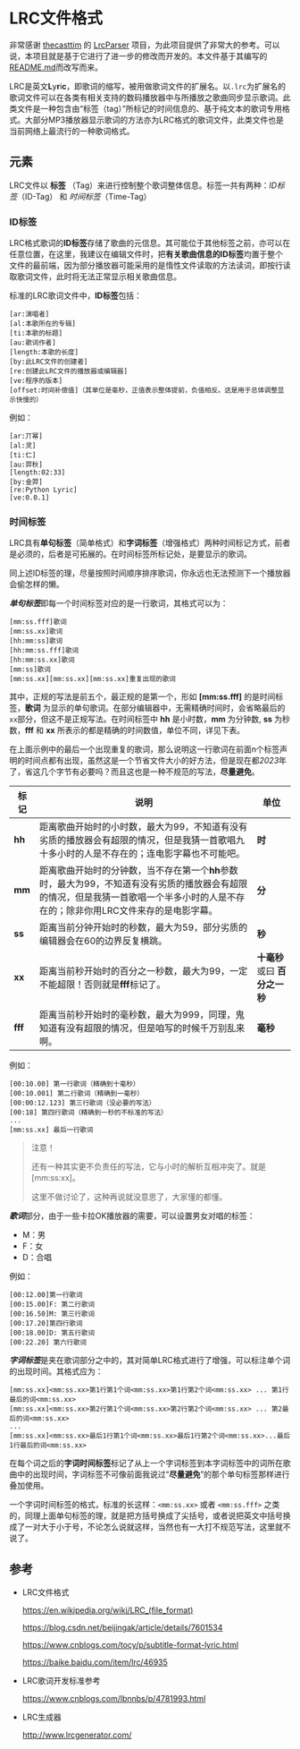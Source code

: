 # LRC文件格式

非常感谢 [thecasttim](https://gitee.com/thecasttim) 的 [LrcParser](https://gitee.com/thecasttim/lrc-parser) 项目，为此项目提供了非常大的参考。可以说，本项目就是基于它进行了进一步的修改而开发的。本文件基于其编写的[README.md](https://gitee.com/thecasttim/lrc-parser/blob/master/README.md)而改写而来。

LRC是英文**L**y**r**i**c**，即歌词的缩写，被用做歌词文件的扩展名。以`.lrc`为扩展名的歌词文件可以在各类有相关支持的数码播放器中与所播放之歌曲同步显示歌词。此类文件是一种包含由“标签（tag）”所标记的时间信息的、基于纯文本的歌词专用格式。大部分MP3播放器显示歌词的方法亦为LRC格式的歌词文件，此类文件也是当前网络上最流行的一种歌词格式。

## 元素

LRC文件以 **标签** （Tag）来进行控制整个歌词整体信息。标签一共有两种：*ID标签*（ID-Tag） 和 *时间标签*（Time-Tag）

### **ID标签**

LRC格式歌词的**ID标签**存储了歌曲的元信息。其可能位于其他标签之前，亦可以在任意位置，在这里，我建议在编辑文件时，把**有关歌曲信息的ID标签**均置于整个文件的最前端，因为部分播放器可能采用的是惰性文件读取的方法读词，即按行读取歌词文件，此时将无法正常显示相关歌曲信息。

标准的LRC歌词文件中，**ID标签**包括：

```wiki
[ar:演唱者]
[al:本歌所在的专辑]
[ti:本歌的标题]
[au:歌词作者]
[length:本歌的长度]
[by:此LRC文件的创建者]
[re:创建此LRC文件的播放器或编辑器]
[ve:程序的版本]
[offset:时间补偿值]（其单位是毫秒，正值表示整体提前，负值相反。这是用于总体调整显示快慢的）
```

例如：

```wiki
[ar:丌幂]
[al:灵]
[ti:仁]
[au:羿秋]
[length:02:33]
[by:金羿]
[re:Python Lyric]
[ve:0.0.1]
```

### **时间标签**

LRC具有**单句标签**（简单格式）和**字词标签**（增强格式）两种时间标记方式，前者是必须的，后者是可拓展的。在时间标签所标记处，是要显示的歌词。

同上述ID标签的理，尽量按照时间顺序排序歌词，你永远也无法预测下一个播放器会偷怎样的懒。

***单句标签***即每一个时间标签对应的是一行歌词，其格式可以为：

```wiki
[mm:ss.fff]歌词
[mm:ss.xx]歌词
[hh:mm:ss]歌词
[hh:mm:ss.fff]歌词
[hh:mm:ss.xx]歌词
[mm:ss]歌词
[mm:ss.xx][mm:ss.xx][mm:ss.xx]重复出现的歌词
```

其中，正规的写法是前五个，最正规的是第一个，形如 **[mm:ss.fff]** 的是时间标签，**歌词** 为显示的单句歌词。在部分编辑器中，无需精确时间时，会省略最后的`xx`部分，但这不是正规写法。在时间标签中 **hh** 是小时数，**mm** 为分钟数, **ss** 为秒数，**fff** 和 **xx** 所表示的都是精确的时间数值，单位不同，详见下表。

在上面示例中的最后一个出现重复的歌词，那么说明这一行歌词在前面n个标签声明的时间点都有出现，虽然这是一个节省文件大小的好方法，但是现在都*2023*年了，省这几个字节有必要吗？而且这也是一种不规范的写法，**尽量避免**。

|标记|说明|单位|
|---|---|---|
|**hh**|距离歌曲开始时的小时数，最大为99，不知道有没有劣质的播放器会有超限的情况，但是我猜一首歌唱九十多小时的人是不存在的；连电影字幕也不可能吧。|**时**|
|**mm**|距离歌曲开始时的分钟数，当不存在第一个**hh**参数时，最大为99，不知道有没有劣质的播放器会有超限的情况，但是我猜一首歌唱一个半多小时的人是不存在的；除非你用LRC文件来存的是电影字幕。|**分**|
|**ss**|距离当前分钟开始时的秒数，最大为59，部分劣质的编辑器会在60的边界反复横跳。|**秒**|
|**xx**|距离当前秒开始时的百分之一秒数，最大为99，一定不能超限！否则就是**fff**标记了。|**十毫秒** 或曰 **百分之一秒**|
|**fff**|距离当前秒开始时的毫秒数，最大为999，同理，鬼知道有没有超限的情况，但是咱写的时候千万别乱来啊。|**毫秒**|

例如：
```wiki
[00:10.00] 第一行歌词（精确到十毫秒）
[00:10.001] 第二行歌词（精确到一毫秒）
[00:00:12.123] 第三行歌词（没必要的写法）
[00:18] 第四行歌词（精确到一秒的不标准的写法）
...
[mm:ss.xx] 最后一行歌词
```

> 注意！
>
> 还有一种其实更不负责任的写法，它与小时的解析互相冲突了。就是 \[mm:ss:xx\]。
>
> 这里不做讨论了，这种再说就没意思了，大家懂的都懂。

***歌词***部分，由于一些卡拉OK播放器的需要，可以设置男女对唱的标签：

+ M：男
+ F：女
+ D：合唱

例如：
```wiki
[00:12.00]第一行歌词
[00:15.00]F: 第二行歌词
[00:16.50]M: 第三行歌词
[00:17.20]第四行歌词
[00:18.00]D: 第五行歌词
[00:22.20] 第六行歌词
```

***字词标签***是夹在歌词部分之中的，其对简单LRC格式进行了增强，可以标注单个词的出现时间。其格式应为：

```wiki
[mm:ss.xx]<mm:ss.xx>第1行第1个词<mm:ss.xx>第1行第2个词<mm:ss.xx> ... 第1行最后的词<mm:ss.xx>
[mm:ss.xx]<mm:ss.xx>第2行第1个词<mm:ss.xx>第2行第2个词<mm:ss.xx> ... 第2最后的词<mm:ss.xx>
...
[mm:ss.xx]<mm:ss.xx>最后1行第1个词<mm:ss.xx>最后1行第2个词<mm:ss.xx>...最后1行最后的词<mm:ss.xx>
```
在每个词之后的**字词时间标签**标记了从上一个字词标签到本字词标签中的词所在歌曲中的出现时间，字词标签不可像前面我说过“**尽量避免**”的那个单句标签那样进行叠加使用。

一个字词时间标签的格式，标准的长这样：`<mm:ss.xx>` 或者 `<mm:ss.fff>` 之类的，同理上面单句标签的理，就是把方括号换成了尖括号，或者说把英文中括号换成了一对大于小于号，不论怎么说就这样，当然也有一大打不规范写法，这里就不说了。





## 参考

+ LRC文件格式

  https://en.wikipedia.org/wiki/LRC_(file_format)

  https://blog.csdn.net/beijingak/article/details/7601534

  https://www.cnblogs.com/tocy/p/subtitle-format-lyric.html

  https://baike.baidu.com/item/lrc/46935

+ LRC歌词开发标准参考

  https://www.cnblogs.com/lbnnbs/p/4781993.html

+ LRC生成器

  http://www.lrcgenerator.com/


